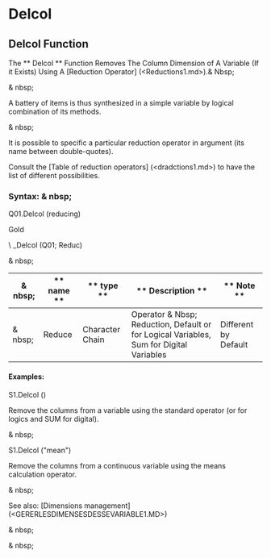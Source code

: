 # Delcol

## Delcol Function

The ** Delcol ** Function Removes The Column Dimension of A Variable (If it Exists) Using A [Reduction Operator] (<Reductions1.md>).& Nbsp;

& nbsp;

A battery of items is thus synthesized in a simple variable by logical combination of its methods.

& nbsp;

It is possible to specific a particular reduction operator in argument (its name between double-quotes).

Consult the [Table of reduction operators] (<dradctions1.md>) to have the list of different possibilities.

### Syntax: & nbsp;

Q01.Delcol (reducing)

Gold

\ _Delcol (Q01; Reduc)

& nbsp;

| & nbsp; | ** name ** | ** type ** | ** Description ** | ** Note ** |
| --- | --- | --- | --- | --- |
| & nbsp; | Reduce | Character Chain | Operator & Nbsp; Reduction, Default or for Logical Variables, Sum for Digital Variables | Different by Default |


#### Examples:

S1.Delcol ()

Remove the columns from a variable using the standard operator (or for logics and SUM for digital).

& nbsp;

S1.Delcol ("mean")

Remove the columns from a continuous variable using the means calculation operator.

& nbsp;

See also: [Dimensions management] (<GERERLESDIMENSESDESSEVARIABLE1.MD>)

& nbsp;

& nbsp;